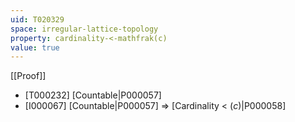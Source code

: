```yaml
---
uid: T020329
space: irregular-lattice-topology
property: cardinality-<-mathfrak(c)
value: true
---
```

[[Proof]]

* [T000232] [Countable|P000057]
* [I000067] [Countable|P000057] => [Cardinality < $\mathfrak(c)$|P000058]

